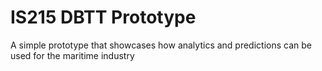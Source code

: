# IS215 DBTT Prototype
A simple prototype that showcases how analytics and predictions can be used for the maritime industry

